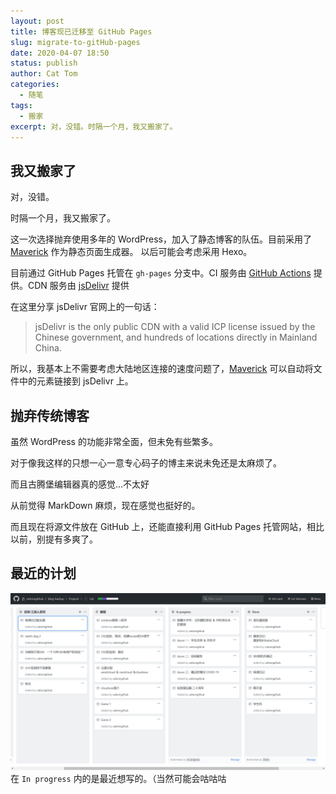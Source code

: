 ```yaml
---
layout: post
title: 博客现已迁移至 GitHub Pages
slug: migrate-to-gitHub-pages
date: 2020-04-07 18:50
status: publish
author: Cat Tom
categories: 
  - 随笔
tags: 
  - 搬家
excerpt: 对，没错。时隔一个月，我又搬家了。
---
```

## 我又搬家了
对，没错。

时隔一个月，我又搬家了。

这一次选择抛弃使用多年的 WordPress，加入了静态博客的队伍。目前采用了 [Maverick](https://github.com/AlanDecode/Maverick) 作为静态页面生成器。
以后可能会考虑采用 Hexo。

目前通过 GitHub Pages 托管在 `gh-pages` 分支中。CI 服务由 [GitHub Actions](https://github.com/features/actions) 提供。CDN 服务由 [jsDelivr](https://www.jsdelivr.com/) 提供

 在这里分享 jsDelivr 官网上的一句话：
 > jsDelivr is the only public CDN with a valid ICP license issued by the Chinese government, and hundreds of locations directly in Mainland China.

所以，我基本上不需要考虑大陆地区连接的速度问题了，[Maverick](https://github.com/AlanDecode/Maverick) 可以自动将文件中的元素链接到 jsDelivr 上。
## 抛弃传统博客
虽然 WordPress 的功能非常全面，但未免有些繁多。

对于像我这样的只想一心一意专心码子的博主来说未免还是太麻烦了。

而且古腾堡编辑器真的感觉...不太好

从前觉得 MarkDown 麻烦，现在感觉也挺好的。

而且现在将源文件放在 GitHub 上，还能直接利用 GitHub Pages 托管网站，相比以前，别提有多爽了。
## 最近的计划
![](./images/migrate-to-gitHub-pages-001.png)
在 `In progress` 内的是最近想写的。（当然可能会咕咕咕